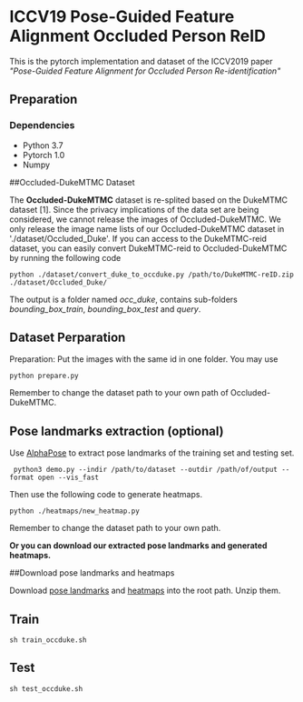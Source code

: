 # ICCV19 Pose-Guided Feature Alignment Occluded Person ReID
This is the pytorch implementation  and dataset of the  ICCV2019 paper *"Pose-Guided Feature Alignment for Occluded Person Re-identification"*
## Preparation

### Dependencies
 - Python 3.7
 - Pytorch 1.0
 - Numpy

##Occluded-DukeMTMC Dataset 

The **Occluded-DukeMTMC** dataset is re-splited based on the DukeMTMC dataset [1]. Since the privacy implications of the data set are being considered, we cannot release the images of Occluded-DukeMTMC. We only release the image name lists of our Occluded-DukeMTMC dataset in './dataset/Occluded_Duke'. If you can access to the DukeMTMC-reid dataset, you can easily convert DukeMTMC-reid to Occluded-DukeMTMC by running the following code 

```
python ./dataset/convert_duke_to_occduke.py /path/to/DukeMTMC-reID.zip ./dataset/Occluded_Duke/

```

The output is a folder named *occ_duke*, contains sub-folders *bounding\_box\_train*, *bounding\_box\_test* and *query*.


## Dataset Perparation

Preparation: Put the images with the same id in one folder. You may use

```
python prepare.py
```
Remember to change the dataset path to your own path of Occluded-DukeMTMC.

## Pose landmarks extraction (optional)

Use [AlphaPose](https://github.com/MVIG-SJTU/AlphaPose) to extract pose landmarks of the training set and testing set.
```
 python3 demo.py --indir /path/to/dataset --outdir /path/of/output --format open --vis_fast
```

Then use the following code to generate heatmaps.
```
python ./heatmaps/new_heatmap.py
```
Remember to change the dataset path to your own path.

**Or you can download our extracted pose landmarks and generated heatmaps.**

##Download pose landmarks and heatmaps

Download [pose landmarks](https://drive.google.com/file/d/1taQBm34ZTICINK9gSORj-XbBxknnZpam/view?usp=sharing) and [heatmaps](https://drive.google.com/file/d/1T55MSPmImCrE-VVLeZPBVG6eR_VD0NPu/view?usp=sharing) into the root path. Unzip them.

## Train

```
sh train_occduke.sh
```

## Test
```
sh test_occduke.sh
```

